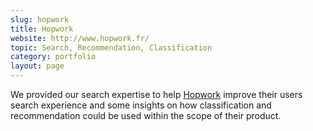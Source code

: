 ```yaml
---
slug: hopwork
title: Hopwork
website: http://www.hopwork.fr/
topic: Search, Recommendation, Classification
category: portfolio
layout: page
---
```

We provided our search expertise to help [Hopwork]({{page.website}}) improve their users search experience and some insights on how classification and recommendation could be used within the scope of their product.
